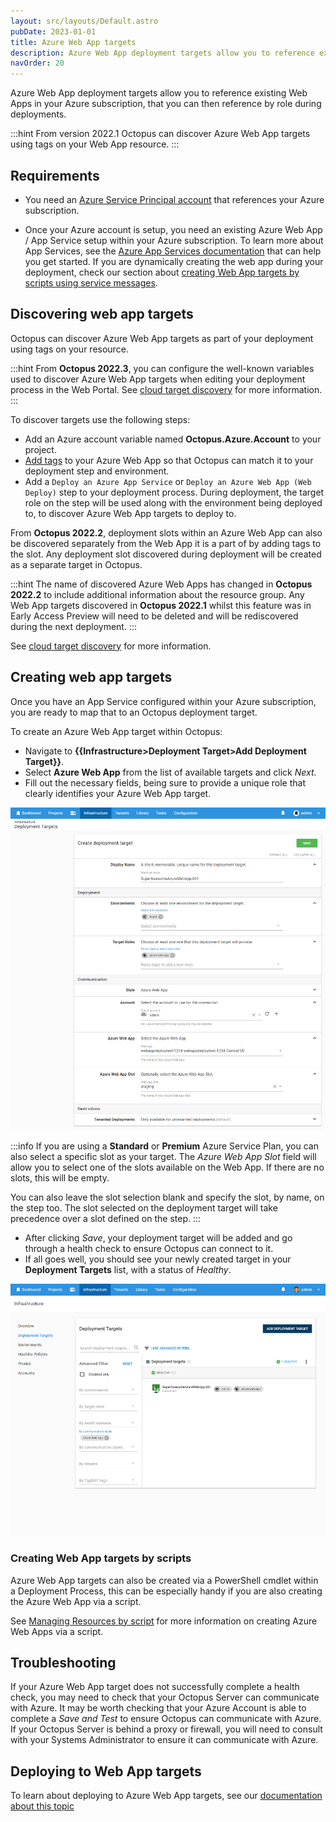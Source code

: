 ```yaml
---
layout: src/layouts/Default.astro
pubDate: 2023-01-01
title: Azure Web App targets
description: Azure Web App deployment targets allow you to reference existing Web Apps in your Azure subscription, that you can then reference by role during deployments.
navOrder: 20
---
```


Azure Web App deployment targets allow you to reference existing Web Apps in your Azure subscription, that you can then reference by role during deployments.

:::hint
From version 2022.1 Octopus can discover Azure Web App targets using tags on your Web App resource.
:::

## Requirements

- You need an [Azure Service Principal account](/docs/infrastructure/accounts/azure/index.md#azure-service-principal) that references your Azure subscription.

- Once your Azure account is setup, you need an existing Azure Web App / App Service setup within your Azure subscription. To learn more about App Services, see the [Azure App Services documentation](https://docs.microsoft.com/en-us/azure/app-service/) that can help you get started. If you are dynamically creating the web app during your deployment, check our section about [creating Web App targets by scripts using service messages](#creating-web-app-targets-by-scripts).

## Discovering web app targets

Octopus can discover Azure Web App targets as part of your deployment using tags on your resource.

:::hint
From **Octopus 2022.3**, you can configure the well-known variables used to discover Azure Web App targets when editing your deployment process in the Web Portal. See [cloud target discovery](/docs/infrastructure/deployment-targets/cloud-target-discovery/index.md) for more information.
:::

To discover targets use the following steps:

- Add an Azure account variable named **Octopus.Azure.Account** to your project.
- [Add tags](/docs/infrastructure/deployment-targets/cloud-target-discovery/index.md#tag-cloud-resources) to your Azure Web App so that Octopus can match it to your deployment step and environment.
- Add a `Deploy an Azure App Service` or `Deploy an Azure Web App (Web Deploy)` step to your deployment process. During deployment, the target role on the step will be used along with the environment being deployed to, to discover Azure Web App targets to deploy to.

From **Octopus 2022.2**, deployment slots within an Azure Web App can also be discovered separately from the Web App it is a part of by adding tags to the slot. Any deployment slot discovered during deployment will be created as a separate target in Octopus.

:::hint
The name of discovered Azure Web Apps has changed in **Octopus 2022.2** to include additional information about the resource group. Any Web App targets discovered in **Octopus 2022.1** whilst this feature was in Early Access Preview will need to be deleted and will be rediscovered during the next deployment.
:::

See [cloud target discovery](/docs/infrastructure/deployment-targets/cloud-target-discovery/index.md) for more information.

## Creating web app targets

Once you have an App Service configured within your Azure subscription, you are ready to map that to an Octopus deployment target.

To create an Azure Web App target within Octopus:

- Navigate to **{{Infrastructure>Deployment Target>Add Deployment Target}}**.
- Select **Azure Web App** from the list of available targets and click _Next_.
- Fill out the necessary fields, being sure to provide a unique role that clearly identifies your Azure Web App target.

![](create-azure-web-app-target.png "width=500")

:::info
If you are using a **Standard** or **Premium** Azure Service Plan, you can also select a specific slot as your target.
The _Azure Web App Slot_ field will allow you to select one of the slots available on the Web App. If there are no slots, this will be empty.

You can also leave the slot selection blank and specify the slot, by name, on the step too. The slot selected on the deployment target will take precedence over a slot defined on the step.
:::

- After clicking _Save_, your deployment target will be added and go through a health check to ensure Octopus can connect to it.
- If all goes well, you should see your newly created target in your **Deployment Targets** list, with a status of _Healthy_.

![](deployment-targets-web-app-healthy.png "width=500")

### Creating Web App targets by scripts

Azure Web App targets can also be created via a PowerShell cmdlet within a Deployment Process, this can be especially handy if you are also creating the Azure Web App via a script.

See [Managing Resources by script](/docs/infrastructure/deployment-targets/dynamic-infrastructure/index.md) for more information on creating Azure Web Apps via a script.

## Troubleshooting

If your Azure Web App target does not successfully complete a health check, you may need to check that your Octopus Server can communicate with Azure. It may be worth checking that your Azure Account is able to complete a _Save and Test_ to ensure Octopus can communicate with Azure. If your Octopus Server is behind a proxy or firewall, you will need to consult with your Systems Administrator to ensure it can communicate with Azure.

## Deploying to Web App targets

To learn about deploying to Azure Web App targets, see our [documentation about this topic](/docs/deployments/azure/deploying-a-package-to-an-azure-web-app/index.md)
